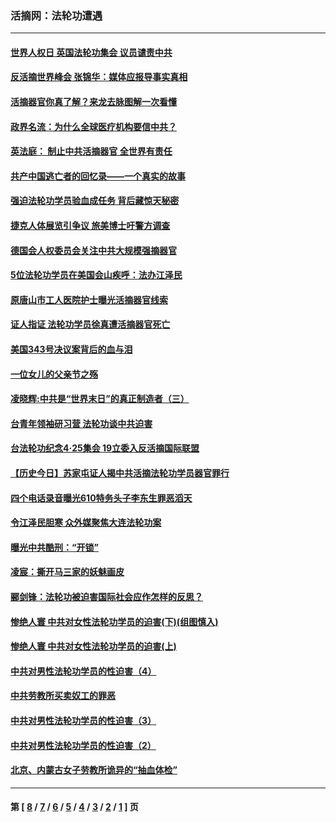 ### 活摘网：法轮功遭遇
---
#### [世界人权日 英国法轮功集会 议员谴责中共](../../pages/nf5881/n13431763.md?01060430) 
#### [反活摘世界峰会 张锦华：媒体应报导事实真相](../../pages/nf5881/n13278502.md?01060430) 
#### [活摘器官你真了解？来龙去脉图解一次看懂](../../pages/nf5881/n13013820.md?01060430) 
#### [政界名流：为什么全球医疗机构要信中共？](../../pages/nf5881/n11945479.md?01060430) 
#### [英法庭： 制止中共活摘器官 全世界有责任](../../pages/nf5881/n11330691.md?01060430) 
#### [共产中国逃亡者的回忆录——一个真实的故事](../../pages/nf5881/n10918649.md?01060430) 
#### [强迫法轮功学员验血成任务 背后藏惊天秘密](../../pages/nf5881/n4252384.md?01060430) 
#### [捷克人体展览引争议 旅美博士吁警方调查](../../pages/nf5881/n9429187.md?01060430) 
#### [德国会人权委员会关注中共大规模强摘器官](../../pages/nf5881/n8418950.md?01060430) 
#### [5位法轮功学员在美国会山疾呼：法办江泽民](../../pages/nf5881/n8101519.md?01060430) 
#### [原唐山市工人医院护士曝光活摘器官线索](../../pages/nf5881/n8076384.md?01060430) 
#### [证人指证 法轮功学员徐真遭活摘器官死亡](../../pages/nf5881/n8042467.md?01060430) 
#### [美国343号决议案背后的血与泪](../../pages/nf5881/n8020684.md?01060430) 
#### [一位女儿的父亲节之殇](../../pages/nf5881/n8014122.md?01060430) 
#### [凌晓辉:中共是“世界末日”的真正制造者（三）](../../pages/nf5881/n4210333.md?01060430) 
#### [台青年领袖研习营 法轮功谈中共迫害](../../pages/nf5881/n4141857.md?01060430) 
#### [台法轮功纪念4‧25集会 19立委入反活摘国际联盟](../../pages/nf5881/n4141821.md?01060430) 
#### [【历史今日】苏家屯证人揭中共活摘法轮功学员器官罪行](../../pages/nf5881/n4135912.md?01060430) 
#### [四个电话录音曝光610特务头子李东生罪恶滔天](../../pages/nf5881/n4040060.md?01060430) 
#### [令江泽民胆寒 众外媒聚焦大连法轮功案](../../pages/nf5881/n3932671.md?01060430) 
#### [曝光中共酷刑：“开锁”](../../pages/nf5881/n3889373.md?01060430) 
#### [凌宸：撕开马三家的妖魅画皮](../../pages/nf5881/n3849369.md?01060430) 
#### [郦剑锋：法轮功被迫害国际社会应作怎样的反思？](../../pages/nf5881/n3824560.md?01060430) 
#### [惨绝人寰 中共对女性法轮功学员的迫害(下)(组图慎入)](../../pages/nf5881/n3816285.md?01060430) 
#### [惨绝人寰 中共对女性法轮功学员的迫害(上)](../../pages/nf5881/n3815374.md?01060430) 
#### [中共对男性法轮功学员的性迫害（4）](../../pages/nf5881/n3769144.md?01060430) 
#### [中共劳教所买卖奴工的罪恶](../../pages/nf5881/n3769378.md?01060430) 
#### [中共对男性法轮功学员的性迫害（3）](../../pages/nf5881/n3768231.md?01060430) 
#### [中共对男性法轮功学员的性迫害（2）](../../pages/nf5881/n3767211.md?01060430) 
#### [北京、内蒙古女子劳教所诡异的“抽血体检”](../../pages/nf5881/n3753158.md?01060430) 

---
#### 第 [ [8](./8.md?01060430) / [7](./7.md?01060430) / [6](./6.md?01060430) / [5](./5.md?01060430) / [4](./4.md?01060430) / [3](./3.md?01060430) / [2](./2.md?01060430) / [1](./1.md?01060430) ] 页
